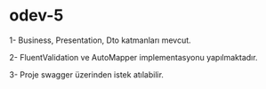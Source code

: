 # odev-5

1- Business, Presentation, Dto katmanları mevcut.

2- FluentValidation ve AutoMapper implementasyonu yapılmaktadır.

3- Proje swagger üzerinden istek atılabilir.




